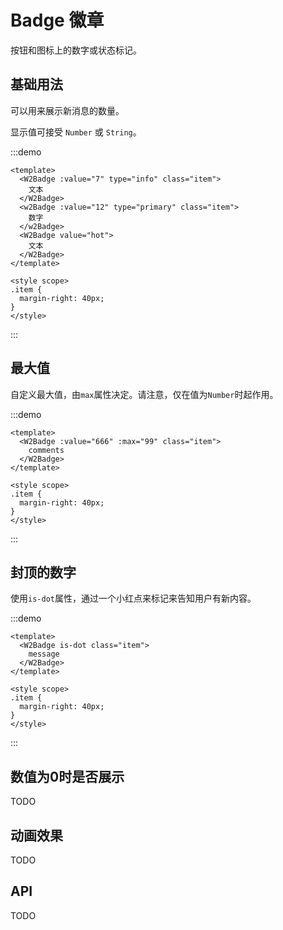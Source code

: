 # Badge 徽章

按钮和图标上的数字或状态标记。

## 基础用法

可以用来展示新消息的数量。

显示值可接受 `Number` 或 `String`。

:::demo

```vue
<template>
  <W2Badge :value="7" type="info" class="item">
    文本
  </W2Badge>
  <w2Badge :value="12" type="primary" class="item">
    数字
  </w2Badge>
  <W2Badge value="hot">
    文本
  </W2Badge>
</template>

<style scope>
.item {
  margin-right: 40px;
}
</style>
```

:::

## 最大值

自定义最大值，由`max`属性决定。请注意，仅在值为`Number`时起作用。

:::demo

```vue
<template>
  <W2Badge :value="666" :max="99" class="item">
    comments
  </W2Badge>
</template>

<style scope>
.item {
  margin-right: 40px;
}
</style>
```

:::

## 封顶的数字
使用`is-dot`属性，通过一个小红点来标记来告知用户有新内容。

:::demo

```vue
<template>
  <W2Badge is-dot class="item">
    message
  </W2Badge>
</template>

<style scope>
.item {
  margin-right: 40px;
}
</style>
```

:::

## 数值为0时是否展示

TODO

## 动画效果

TODO

## API

TODO
